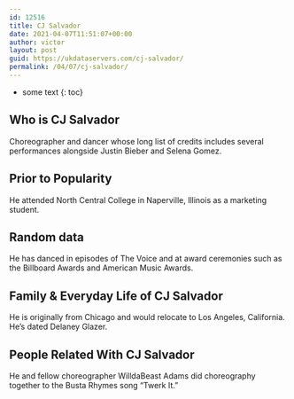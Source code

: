 ```yaml
---
id: 12516
title: CJ Salvador
date: 2021-04-07T11:51:07+00:00
author: victor
layout: post
guid: https://ukdataservers.com/cj-salvador/
permalink: /04/07/cj-salvador/
---
```


* some text
{: toc}


## Who is CJ Salvador



Choreographer and dancer whose long list of credits includes several performances alongside Justin Bieber and Selena Gomez.

                
                
                
## Prior to Popularity



He attended North Central College in Naperville, Illinois as a marketing student.

                
                
                
## Random data



He has danced in episodes of The Voice and at award ceremonies such as the Billboard Awards and American Music Awards.

                
                
                
## Family & Everyday Life of CJ Salvador



He is originally from Chicago and would relocate to Los Angeles, California. He&#8217;s dated Delaney Glazer.

                
                
                
## People Related With CJ Salvador



He and fellow choreographer WilldaBeast Adams did choreography together to the Busta Rhymes song &#8220;Twerk It.&#8221;

                
              
            
          
          
          